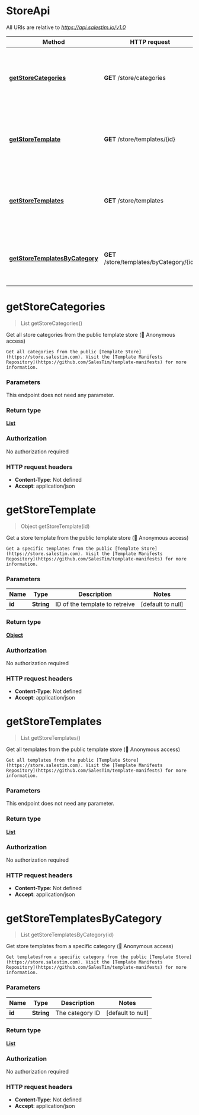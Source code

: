 # StoreApi

All URIs are relative to *https://api.salestim.io/v1.0*

Method | HTTP request | Description
------------- | ------------- | -------------
[**getStoreCategories**](StoreApi.md#getStoreCategories) | **GET** /store/categories | Get all store categories from the public template store (📡 Anonymous access)
[**getStoreTemplate**](StoreApi.md#getStoreTemplate) | **GET** /store/templates/{id} | Get a store template from the public template store (📡 Anonymous access)
[**getStoreTemplates**](StoreApi.md#getStoreTemplates) | **GET** /store/templates | Get all templates from the public template store (📡 Anonymous access)
[**getStoreTemplatesByCategory**](StoreApi.md#getStoreTemplatesByCategory) | **GET** /store/templates/byCategory/{id} | Get store templates from a specific category (📡 Anonymous access)


<a name="getStoreCategories"></a>
# **getStoreCategories**
> List getStoreCategories()

Get all store categories from the public template store (📡 Anonymous access)

    Get all categories from the public [Template Store](https://store.salestim.com). Visit the [Template Manifests Repository](https://github.com/SalesTim/template-manifests) for more information.

### Parameters
This endpoint does not need any parameter.

### Return type

[**List**](../Models/StoreCategory.md)

### Authorization

No authorization required

### HTTP request headers

- **Content-Type**: Not defined
- **Accept**: application/json

<a name="getStoreTemplate"></a>
# **getStoreTemplate**
> Object getStoreTemplate(id)

Get a store template from the public template store (📡 Anonymous access)

    Get a specific templates from the public [Template Store](https://store.salestim.com). Visit the [Template Manifests Repository](https://github.com/SalesTim/template-manifests) for more information.

### Parameters

Name | Type | Description  | Notes
------------- | ------------- | ------------- | -------------
 **id** | **String**| ID of the template to retreive | [default to null]

### Return type

[**Object**](../Models/object.md)

### Authorization

No authorization required

### HTTP request headers

- **Content-Type**: Not defined
- **Accept**: application/json

<a name="getStoreTemplates"></a>
# **getStoreTemplates**
> List getStoreTemplates()

Get all templates from the public template store (📡 Anonymous access)

    Get all templates from the public [Template Store](https://store.salestim.com). Visit the [Template Manifests Repository](https://github.com/SalesTim/template-manifests) for more information.

### Parameters
This endpoint does not need any parameter.

### Return type

[**List**](../Models/object.md)

### Authorization

No authorization required

### HTTP request headers

- **Content-Type**: Not defined
- **Accept**: application/json

<a name="getStoreTemplatesByCategory"></a>
# **getStoreTemplatesByCategory**
> List getStoreTemplatesByCategory(id)

Get store templates from a specific category (📡 Anonymous access)

    Get templatesfrom a specific category from the public [Template Store](https://store.salestim.com). Visit the [Template Manifests Repository](https://github.com/SalesTim/template-manifests) for more information.

### Parameters

Name | Type | Description  | Notes
------------- | ------------- | ------------- | -------------
 **id** | **String**| The category ID | [default to null]

### Return type

[**List**](../Models/object.md)

### Authorization

No authorization required

### HTTP request headers

- **Content-Type**: Not defined
- **Accept**: application/json

